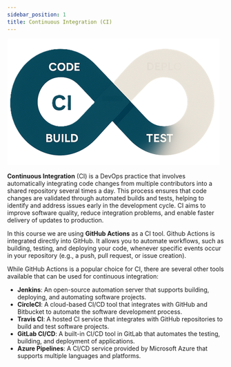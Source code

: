 ```yaml
---
sidebar_position: 1
title: Continuous Integration (CI)
---
```


![CI loop](./img/ci_loop.png)

**Continuous Integration** (CI) is a DevOps practice that involves automatically integrating code changes from multiple contributors into a shared repository several times a day. This process ensures that code changes are validated through automated builds and tests, helping to identify and address issues early in the development cycle. CI aims to improve software quality, reduce integration problems, and enable faster delivery of updates to production.

In this course we are using **GitHub Actions** as a CI tool. Github Actions is integrated directly into GitHub. It allows you to automate workflows, such as building, testing, and deploying your code, whenever specific events occur in your repository (e.g., a push, pull request, or issue creation).

While GitHub Actions is a popular choice for CI, there are several other tools available that can be used for continuous integration:

- **Jenkins**: An open-source automation server that supports building, deploying, and automating software projects.
- **CircleCI**: A cloud-based CI/CD tool that integrates with GitHub and Bitbucket to automate the software development process.
- **Travis CI**: A hosted CI service that integrates with GitHub repositories to build and test software projects.
- **GitLab CI/CD**: A built-in CI/CD tool in GitLab that automates the testing, building, and deployment of applications.
- **Azure Pipelines**: A CI/CD service provided by Microsoft Azure that supports multiple languages and platforms.

